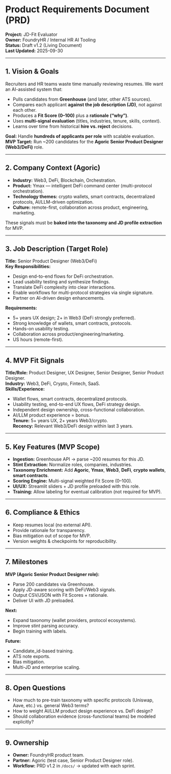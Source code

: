 # Product Requirements Document (PRD)

**Project:** JD-Fit Evaluator  
**Owner:** FoundryHR / Internal HR AI Tooling  
**Status:** Draft v1.2 (Living Document)  
**Last Updated:** 2025-09-30  

---

## 1. Vision & Goals

Recruiters and HR teams waste time manually reviewing resumes. We want an AI-assisted system that:  
- Pulls candidates from **Greenhouse** (and later, other ATS sources).  
- Compares each applicant **against the job description (JD)**, not against each other.  
- Produces a **Fit Score (0–100)** plus a **rationale (“why”)**.  
- Uses **multi-signal evaluation** (titles, industries, tenure, skills, context).  
- Learns over time from historical **hire vs. reject** decisions.  

**Goal:** Handle **hundreds of applicants per role** with scalable evaluation.  
**MVP Target:** Run ~200 candidates for the **Agoric Senior Product Designer (Web3/DeFi)** role.  

---

## 2. Company Context (Agoric)

- **Industry:** Web3, DeFi, Blockchain, Orchestration.  
- **Product:** Ymax — intelligent DeFi command center (multi-protocol orchestration).  
- **Technology themes:** crypto wallets, smart contracts, decentralized protocols, AI/LLM-driven optimization.  
- **Culture:** remote-first, collaboration across product, engineering, marketing.  

These signals must be **baked into the taxonomy and JD profile extraction** for MVP.  

---

## 3. Job Description (Target Role)

**Title:** Senior Product Designer (Web3/DeFi)  
**Key Responsibilities:**  
- Design end-to-end flows for DeFi orchestration.  
- Lead usability testing and synthesize findings.  
- Translate DeFi complexity into clear interactions.  
- Enable workflows for multi-protocol strategies via single signature.  
- Partner on AI-driven design enhancements.  

**Requirements:**  
- 5+ years UX design; 2+ in Web3 (DeFi strongly preferred).  
- Strong knowledge of wallets, smart contracts, protocols.  
- Hands-on usability testing.  
- Collaboration across product/engineering/marketing.  
- US hours (remote-first).  

---

## 4. MVP Fit Signals

**Title/Role:** Product Designer, UX Designer, Senior Designer, Senior Product Designer.  
**Industry:** Web3, DeFi, Crypto, Fintech, SaaS.  
**Skills/Experience:**  
- Wallet flows, smart contracts, decentralized protocols.  
- Usability testing, end-to-end UX flows, DeFi strategy design.  
- Independent design ownership, cross-functional collaboration.  
- AI/LLM product experience = bonus.  
**Tenure:** 5+ years UX, 2+ years Web3/crypto.  
**Recency:** Relevant Web3/DeFi design within last 3 years.  

---

## 5. Key Features (MVP Scope)

- **Ingestion:** Greenhouse API → parse ~200 resumes for this JD.  
- **Stint Extraction:** Normalize roles, companies, industries.  
- **Taxonomy Enrichment:** Add **Agoric**, **Ymax**, **Web3**, **DeFi**, **crypto wallets**, **smart contracts**.  
- **Scoring Engine:** Multi-signal weighted Fit Score (0–100).  
- **UI/UX:** Streamlit sliders + JD profile preloaded with this role.  
- **Training:** Allow labeling for eventual calibration (not required for MVP).  

---

## 6. Compliance & Ethics

- Keep resumes local (no external API).  
- Provide rationale for transparency.  
- Bias mitigation out of scope for MVP.  
- Version weights & checkpoints for reproducibility.  

---

## 7. Milestones

**MVP (Agoric Senior Product Designer role):**  
- Parse 200 candidates via Greenhouse.  
- Apply JD-aware scoring with DeFi/Web3 signals.  
- Output CSV/JSON with Fit Scores + rationale.  
- Deliver UI with JD preloaded.  

**Next:**  
- Expand taxonomy (wallet providers, protocol ecosystems).  
- Improve stint parsing accuracy.  
- Begin training with labels.  

**Future:**  
- Candidate_id-based training.  
- ATS note exports.  
- Bias mitigation.  
- Multi-JD and enterprise scaling.  

---

## 8. Open Questions

- How much to pre-train taxonomy with specific protocols (Uniswap, Aave, etc.) vs. general Web3 terms?  
- How to weight AI/LLM product design experience vs. DeFi design?  
- Should collaboration evidence (cross-functional teams) be modeled explicitly?  

---

## 9. Ownership

- **Owner:** FoundryHR product team.  
- **Partner:** Agoric (test case, Senior Product Designer role).  
- **Workflow:** PRD v1.2 in `/docs/` → updated with each sprint.  
